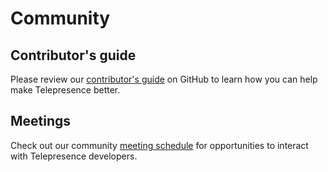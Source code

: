 # Community

## Contributor's guide

Please review our [contributor's guide](https://github.com/telepresenceio/telepresence/blob/release/v2/CONTRIBUTING.md) on GitHub to learn how you can help make Telepresence better.

## Meetings

Check out our community [meeting schedule](https://github.com/telepresenceio/telepresence/blob/release/v2/MEETING_SCHEDULE.md) for opportunities to interact with Telepresence developers.
